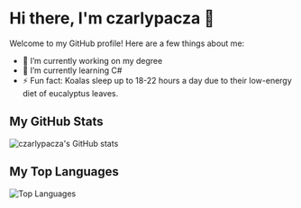 # Hi there, I'm czarlypacza 👋

Welcome to my GitHub profile! Here are a few things about me:

- 🔭 I’m currently working on my degree
- 🌱 I’m currently learning C#
- ⚡ Fun fact: Koalas sleep up to 18-22 hours a day due to their low-energy diet of eucalyptus leaves.

## My GitHub Stats

![czarlypacza's GitHub stats](https://github-readme-stats.vercel.app/api?username=czarlypacza&show_icons=true&theme=radical)

## My Top Languages

![Top Languages](https://github-readme-stats.vercel.app/api/top-langs/?username=czarlypacza&layout=compact&theme=donut)
